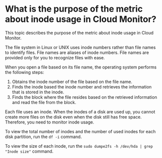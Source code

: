 # What is the purpose of the metric about inode usage in Cloud Monitor?

This topic describes the purpose of the metric about inode usage in Cloud Monitor.

The file system in Linux or UNIX uses inode numbers rather than file names to identify files. File names are aliases of inode numbers. File names are provided only for you to recognize files with ease.

When you open a file based on its file name, the operating system performs the following steps:

1.  Obtains the inode number of the file based on the file name.
2.  Finds the inode based the inode number and retrieves the information that is stored in the inode.
3.  Finds the block where the file resides based on the retrieved information and read the file from the block.

Each file uses an inode. When the inodes of a disk are used up, you cannot create more files on the disk even when the disk still has free space. Therefore, you need to monitor inode usage.

To view the total number of inodes and the number of used inodes for each disk partition, run the `df -i` command.

To view the size of each inode, run the `sudo dumpe2fs -h /dev/hda | grep "Inode size"` command.

